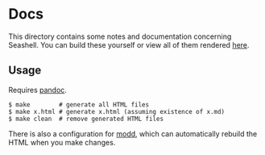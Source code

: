 # Docs

This directory contains some notes and documentation concerning Seashell. You can build these yourself or view all of them rendered [here](https://capra.cs.cornell.edu/seashell/docs/).

## Usage

Requires [pandoc](https://pandoc.org/).

	$ make        # generate all HTML files
	$ make x.html # generate x.html (assuming existence of x.md)
	$ make clean  # remove generated HTML files

There is also a configuration for [modd](https://github.com/cortesi/modd), which can automatically rebuild the HTML when you make changes.

